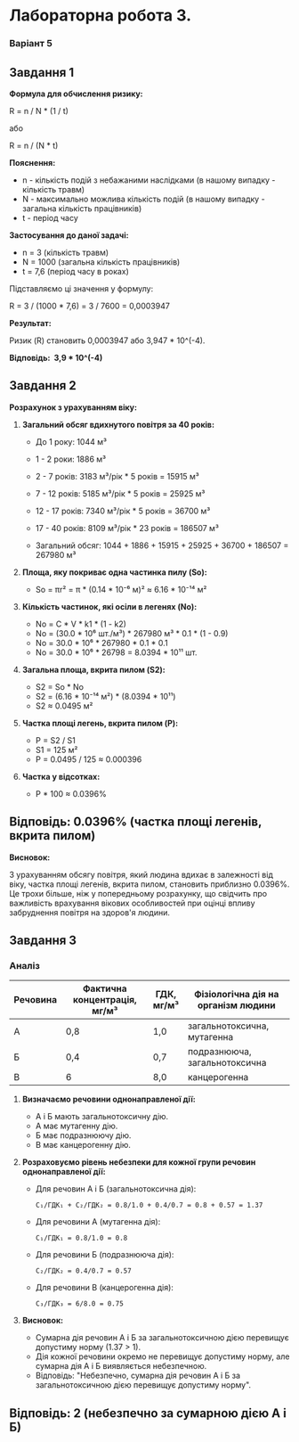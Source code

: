 
# Лабораторна робота 3. 
### Варіант 5

## Завдання 1

**Формула для обчислення ризику:**

R = n / N * (1 / t)

або

R = n / (N * t)

**Пояснення:**

* n - кількість подій з небажаними наслідками (в нашому випадку - кількість травм)
* N - максимально можлива кількість подій (в нашому випадку - загальна кількість працівників)
* t - період часу

**Застосування до даної задачі:**

* n = 3 (кількість травм)
* N = 1000 (загальна кількість працівників)
* t = 7,6 (період часу в роках)

Підставляємо ці значення у формулу:

R = 3 / (1000 * 7,6) = 3 / 7600 = 0,0003947

**Результат:**

Ризик (R) становить 0,0003947 або 3,947 * 10^(-4).

**Відповідь:  3,9 * 10^(-4)**


## Завдання 2


**Розрахунок з урахуванням віку:**

1.  **Загальний обсяг вдихнутого повітря за 40 років:**

    * До 1 року: 1044 м³
    * 1 - 2 роки: 1886 м³
    * 2 - 7 років: 3183 м³/рік * 5 років = 15915 м³
    * 7 - 12 років: 5185 м³/рік * 5 років = 25925 м³
    * 12 - 17 років: 7340 м³/рік * 5 років = 36700 м³
    * 17 - 40 років: 8109 м³/рік * 23 років = 186507 м³

    * Загальний обсяг: 1044 + 1886 + 15915 + 25925 + 36700 + 186507 = 267980 м³

2.  **Площа, яку покриває одна частинка пилу (So):**

    * So = πr² = π * (0.14 * 10⁻⁶ м)² ≈ 6.16 * 10⁻¹⁴ м²

3.  **Кількість частинок, які осіли в легенях (No):**

    * No = C * V * k1 * (1 - k2)
    * No = (30.0 * 10⁶ шт./м³) * 267980 м³ * 0.1 * (1 - 0.9)
    * No = 30.0 * 10⁶ * 267980 * 0.1 * 0.1
    * No = 30.0 * 10⁶ * 26798 = 8.0394 * 10¹¹ шт.

4.  **Загальна площа, вкрита пилом (S2):**

    * S2 = So * No
    * S2 = (6.16 * 10⁻¹⁴ м²) * (8.0394 * 10¹¹)
    * S2 ≈ 0.0495 м²

5.  **Частка площі легень, вкрита пилом (P):**

    * P = S2 / S1
    * S1 = 125 м²
    * P = 0.0495 / 125 ≈ 0.000396

6.  **Частка у відсотках:**

    * P * 100 ≈ 0.0396%

## Відповідь: 0.0396% (частка площі легенів, вкрита пилом)

**Висновок:**

З урахуванням обсягу повітря, який людина вдихає в залежності від віку, частка площі легенів, вкрита пилом, становить приблизно 0.0396%. Це трохи більше, ніж у попередньому розрахунку, що свідчить про важливість врахування вікових особливостей при оцінці впливу забруднення повітря на здоров'я людини.

## Завдання 3

### Аналіз

| Речовина | Фактична концентрація, мг/м³ | ГДК, мг/м³ | Фізіологічна дія на організм людини |
|---|---|---|---|
| A | 0,8 | 1,0 | загальнотоксична, мутагенна |
| Б | 0,4 | 0,7 | подразнююча, загальнотоксична |
| B | 6 | 8,0 | канцерогенна |

1. **Визначаємо речовини однонаправленої дії:**

   - A і Б мають загальнотоксичну дію.
   - A має мутагенну дію.
   - Б має подразнюючу дію.
   - В має канцерогенну дію.

2. **Розраховуємо рівень небезпеки для кожної групи речовин однонаправленої дії:**

   - Для речовин A і Б (загальнотоксична дія):
     ```
     C₁/ГДК₁ + C₂/ГДК₂ = 0.8/1.0 + 0.4/0.7 = 0.8 + 0.57 = 1.37
     ```
   - Для речовини A (мутагенна дія):
     ```
     C₁/ГДК₁ = 0.8/1.0 = 0.8
     ```
   - Для речовини Б (подразнююча дія):
     ```
     C₂/ГДК₂ = 0.4/0.7 = 0.57
     ```
   - Для речовини В (канцерогенна дія):
     ```
     C₃/ГДК₃ = 6/8.0 = 0.75
     ```

3. **Висновок:**

   - Сумарна дія речовин A і Б за загальнотоксичною дією перевищує допустиму норму (1.37 > 1).
   - Дія кожної речовини окремо не перевищує допустиму норму, але сумарна дія A і Б виявляється небезпечною.
   - Відповідь: "Небезпечно, сумарна дія речовин A і Б за загальнотоксичною дією перевищує допустиму норму".

## Відповідь: 2 (небезпечно за сумарною дією А і Б)